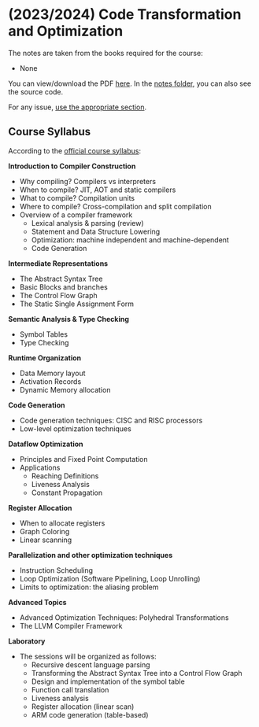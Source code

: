 # (2023/2024) Code Transformation and Optimization
The notes are taken from the books required for the course: 

- None

You can view/download the PDF [here](notes/code-transformation-and-optimization.pdf). In the [notes folder](notes/), you can also see the source code.

For any issue, [use the appropriate section](https://github.com/AndreVale69/HPC-E-PoliMI-university-notes/issues).

## Course Syllabus

According to the [official course syllabus](https://www11.ceda.polimi.it/schedaincarico/schedaincarico/controller/scheda_pubblica/SchedaPublic.do?&evn_default=evento&c_classe=811860&polij_device_category=DESKTOP&__pj0=0&__pj1=da706f394a43bd3ad5eafc22db9cb1e1):

**Introduction to Compiler Construction**
- Why compiling? Compilers vs interpreters
- When to compile? JIT, AOT and static compilers
- What to compile? Compilation units
- Where to compile? Cross-compilation and split compilation
- Overview of a compiler framework
  - Lexical analysis & parsing (review)
  - Statement and Data Structure Lowering
  - Optimization: machine independent and machine-dependent
  - Code Generation

**Intermediate Representations**
- The Abstract Syntax Tree
- Basic Blocks and branches
- The Control Flow Graph
- The Static Single Assignment Form

**Semantic Analysis & Type Checking**
- Symbol Tables
- Type Checking

**Runtime Organization**
- Data Memory layout
- Activation Records
- Dynamic Memory allocation

**Code Generation**
- Code generation techniques: CISC and RISC processors
- Low-level optimization techniques

**Dataflow Optimization**
- Principles and Fixed Point Computation
- Applications
  - Reaching Definitions
  - Liveness Analysis
  - Constant Propagation

**Register Allocation**
- When to allocate registers
- Graph Coloring
- Linear scanning

**Parallelization and other optimization techniques**
- Instruction Scheduling
- Loop Optimization (Software Pipelining, Loop Unrolling)
- Limits to optimization: the aliasing problem

**Advanced Topics**
- Advanced Optimization Techniques: Polyhedral Transformations
- The LLVM Compiler Framework

**Laboratory**
- The sessions will be organized as follows:
  - Recursive descent language parsing
  - Transforming the Abstract Syntax Tree into a Control Flow Graph
  - Design and implementation of the symbol table
  - Function call translation
  - Liveness analysis
  - Register allocation (linear scan)
  - ARM code generation (table-based)